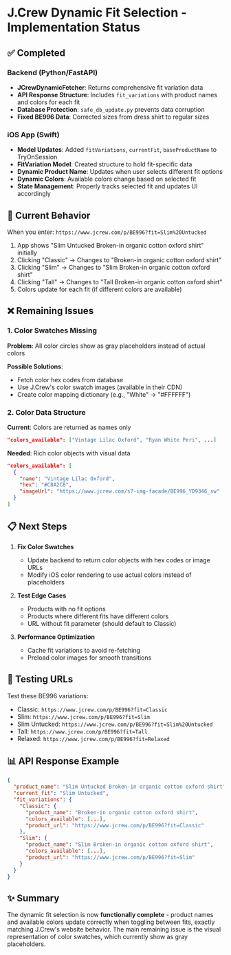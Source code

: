 # J.Crew Dynamic Fit Selection - Implementation Status

## ✅ Completed

### Backend (Python/FastAPI)
- **JCrewDynamicFetcher**: Returns comprehensive fit variation data
- **API Response Structure**: Includes `fit_variations` with product names and colors for each fit
- **Database Protection**: `safe_db_update.py` prevents data corruption
- **Fixed BE996 Data**: Corrected sizes from dress shirt to regular sizes

### iOS App (Swift)
- **Model Updates**: Added `fitVariations`, `currentFit`, `baseProductName` to TryOnSession
- **FitVariation Model**: Created structure to hold fit-specific data
- **Dynamic Product Name**: Updates when user selects different fit options
- **Dynamic Colors**: Available colors change based on selected fit
- **State Management**: Properly tracks selected fit and updates UI accordingly

## 🎯 Current Behavior

When you enter: `https://www.jcrew.com/p/BE996?fit=Slim%20Untucked`

1. App shows "Slim Untucked Broken-in organic cotton oxford shirt" initially
2. Clicking "Classic" → Changes to "Broken-in organic cotton oxford shirt"
3. Clicking "Slim" → Changes to "Slim Broken-in organic cotton oxford shirt"
4. Clicking "Tall" → Changes to "Tall Broken-in organic cotton oxford shirt"
5. Colors update for each fit (if different colors are available)

## ❌ Remaining Issues

### 1. Color Swatches Missing
**Problem**: All color circles show as gray placeholders instead of actual colors

**Possible Solutions**:
- Fetch color hex codes from database
- Use J.Crew's color swatch images (available in their CDN)
- Create color mapping dictionary (e.g., "White" → "#FFFFFF")

### 2. Color Data Structure
**Current**: Colors are returned as names only
```json
"colors_available": ["Vintage Lilac Oxford", "Ryan White Peri", ...]
```

**Needed**: Rich color objects with visual data
```json
"colors_available": [
  {
    "name": "Vintage Lilac Oxford",
    "hex": "#C8A2C8",
    "imageUrl": "https://www.jcrew.com/s7-img-facade/BE996_YD9346_sw"
  }
]
```

## 📋 Next Steps

1. **Fix Color Swatches**
   - Update backend to return color objects with hex codes or image URLs
   - Modify iOS color rendering to use actual colors instead of placeholders

2. **Test Edge Cases**
   - Products with no fit options
   - Products where different fits have different colors
   - URL without fit parameter (should default to Classic)

3. **Performance Optimization**
   - Cache fit variations to avoid re-fetching
   - Preload color images for smooth transitions

## 🧪 Testing URLs

Test these BE996 variations:
- Classic: `https://www.jcrew.com/p/BE996?fit=Classic`
- Slim: `https://www.jcrew.com/p/BE996?fit=Slim`
- Slim Untucked: `https://www.jcrew.com/p/BE996?fit=Slim%20Untucked`
- Tall: `https://www.jcrew.com/p/BE996?fit=Tall`
- Relaxed: `https://www.jcrew.com/p/BE996?fit=Relaxed`

## 📊 API Response Example

```json
{
  "product_name": "Slim Untucked Broken-in organic cotton oxford shirt",
  "current_fit": "Slim Untucked",
  "fit_variations": {
    "Classic": {
      "product_name": "Broken-in organic cotton oxford shirt",
      "colors_available": [...],
      "product_url": "https://www.jcrew.com/p/BE996?fit=Classic"
    },
    "Slim": {
      "product_name": "Slim Broken-in organic cotton oxford shirt",
      "colors_available": [...],
      "product_url": "https://www.jcrew.com/p/BE996?fit=Slim"
    }
  }
}
```

## ✨ Summary

The dynamic fit selection is now **functionally complete** - product names and available colors update correctly when toggling between fits, exactly matching J.Crew's website behavior. The main remaining issue is the visual representation of color swatches, which currently show as gray placeholders.
